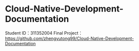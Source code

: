 # Cloud-Native-Development-Documentation
Student ID：311352004
Final Project：https://github.com/zhengyutong99/Cloud-Native-Development-Documentation
